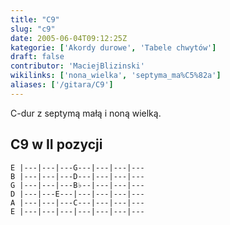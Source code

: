 ```yaml
---
title: "C9"
slug: "c9"
date: 2005-06-04T09:12:25Z
kategorie: ['Akordy durowe', 'Tabele chwytów']
draft: false
contributor: 'MaciejBlizinski'
wikilinks: ['nona_wielka', 'septyma_ma%C5%82a']
aliases: ['/gitara/C9']
---
```

C-dur z septymą małą<!-- link nie odnosił się do niczego: 'C9' ('content/parked/tabele-chwytow/C9.md') links to 'septyma_mała' ('content/parked/tabele-chwytow/septyma_mała.md') and that does not exist --> i noną
wielką<!-- link nie odnosił się do niczego: 'C9' ('content/parked/tabele-chwytow/C9.md') links to 'nona_wielka' ('content/parked/tabele-chwytow/nona_wielka.md') and that does not exist -->.

## C9 w II pozycji


```
E |---|---|---G---|---|---|---
B |---|---|---D---|---|---|---
G |---|---|---B♭--|---|---|---
D |---|---E---|---|---|---|---
A |---|---|---C---|---|---|---
E |---|---|---|---|---|---|---
```



